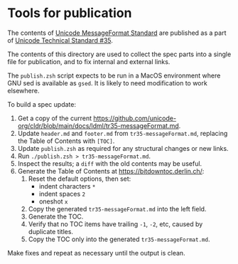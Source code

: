 # Tools for publication

The contents of [Unicode MessageFormat Standard](./spec/) are published
as a part of [Unicode Technical Standard #35](https://unicode.org/reports/tr35/).

The contents of this directory are used to collect the spec parts into a single file for publication,
and to fix internal and external links.

The `publish.zsh` script expects to be run in a MacOS environment where GNU sed is available as `gsed`.
It is likely to need modification to work elsewhere.

To build a spec update:

1. Get a copy of the current https://github.com/unicode-org/cldr/blob/main/docs/ldml/tr35-messageFormat.md.
2. Update `header.md` and `footer.md` from `tr35-messageFormat.md`,
   replacing the Table of Contents with `[TOC]`.
3. Update `publish.zsh` as required for any structural changes or new links.
4. Run `./publish.zsh > tr35-messageFormat.md`.
5. Inspect the results; a `diff` with the old contents may be useful.
6. Generate the Table of Contents at https://bitdowntoc.derlin.ch/:
   1. Reset the default options, then set:
      - indent characters `*`
      - indent spaces `2`
      - oneshot `x`
   2. Copy the generated `tr35-messageFormat.md` into the left field.
   3. Generate the TOC.
   4. Verify that no TOC items have trailing `-1`, `-2`, etc, caused by duplicate titles.
   5. Copy the TOC only into the generated `tr35-messageFormat.md`.

Make fixes and repeat as necessary until the output is clean.
